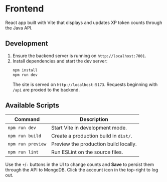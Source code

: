 # Frontend

React app built with Vite that displays and updates XP token counts through the Java API.

## Development

1. Ensure the backend server is running on `http://localhost:7001`.
2. Install dependencies and start the dev server:
   ```bash
   npm install
   npm run dev
   ```
   The site is served on `http://localhost:5173`. Requests beginning with `/api` are proxied to the backend.

## Available Scripts

| Command | Description |
|---------|-------------|
| `npm run dev` | Start Vite in development mode. |
| `npm run build` | Create a production build in `dist/`. |
| `npm run preview` | Preview the production build locally. |
| `npm run lint` | Run ESLint on the source files. |

Use the `+`/`-` buttons in the UI to change counts and **Save** to persist them through the API to MongoDB.
Click the account icon in the top-right to log out.
